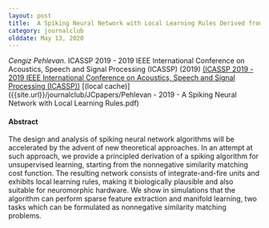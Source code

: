```yaml
---
layout: post
title:  A Spiking Neural Network with Local Learning Rules Derived from Nonnegative Similarity Matching (2019)
category: journalclub
olddate: May 13, 2020
---
```

 
*Cengiz Pehlevan*. ICASSP 2019 - 2019 IEEE International Conference on Acoustics, Speech and Signal Processing (ICASSP) (2019) 
[(ICASSP 2019 - 2019 IEEE International Conference on Acoustics, Speech and Signal Processing (ICASSP))]()
[(local cache)]({{site.url}}/journalclub/JCpapers/Pehlevan - 2019 - A Spiking Neural Network with Local Learning Rules.pdf)

#### Abstract
The design and analysis of spiking neural network algorithms will be accelerated by the advent of new theoretical approaches. In an attempt at such approach, we provide a principled derivation of a spiking algorithm for unsupervised learning, starting from the nonnegative similarity matching cost function. The resulting network consists of integrate-and-fire units and exhibits local learning rules, making it biologically plausible and also suitable for neuromorphic hardware. We show in simulations that the algorithm can perform sparse feature extraction and manifold learning, two tasks which can be formulated as nonnegative similarity matching problems.